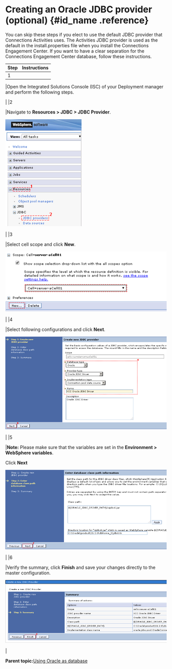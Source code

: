# Creating an Oracle JDBC provider \(optional\) {#id_name .reference}

You can skip these steps if you elect to use the default JDBC provider that Connections Activities uses. The Activities JDBC provider is used as the default in the install.properties file when you install the Connections Engagement Center. If you want to have a clear separation for the Connections Engagement Center database, follow these instructions.

|Step|Instructions|
|----|------------|
|1

|Open the Integrated Solutions Console \(ISC\) of your Deployment manager and perform the following steps.

|
|2

|Navigate to **Resources \> JDBC \> JDBC Provider**.

 ![image](images/image39.png)

|
|3

|Select cell scope and click **New**.

 ![image](images/image40.png)

|
|4

|Select following configurations and click **Next**.

 ![image](images/image65.png)

|
|5

|**Note:** Please make sure that the variables are set in the **Environment \> WebSphere variables**.

 Click **Next**

 ![image](images/image66.png)

|
|6

|Verify the summary, click **Finish** and save your changes directly to the master configuration.

 ![image](images/image67.png)

|

**Parent topic:**[Using Oracle as database](../../connectors/icec/cec-inst-using-oracle-as-database.md)

